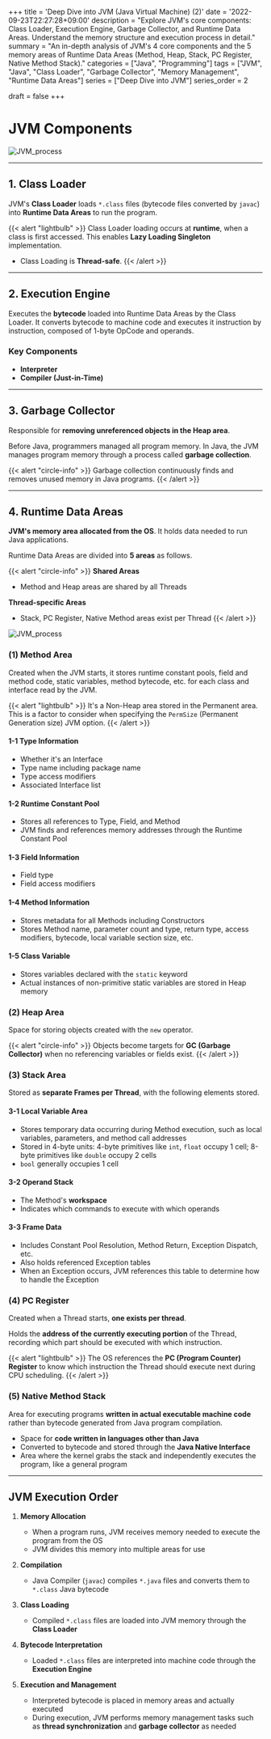+++
title = 'Deep Dive into JVM (Java Virtual Machine) (2)'
date = '2022-09-23T22:27:28+09:00'
description = "Explore JVM's core components: Class Loader, Execution Engine, Garbage Collector, and Runtime Data Areas. Understand the memory structure and execution process in detail."
summary = "An in-depth analysis of JVM's 4 core components and the 5 memory areas of Runtime Data Areas (Method, Heap, Stack, PC Register, Native Method Stack)."
categories = ["Java", "Programming"]
tags = ["JVM", "Java", "Class Loader", "Garbage Collector", "Memory Management", "Runtime Data Areas"]
series = ["Deep Dive into JVM"]
series_order = 2

draft = false
+++

# JVM Components

![JVM_process](featured.png)

---

## 1. Class Loader

JVM's **Class Loader** loads `*.class` files (bytecode files converted by `javac`) into **Runtime Data Areas** to run the program.

{{< alert "lightbulb" >}}
Class Loader loading occurs at **runtime**, when a class is first accessed. This enables **Lazy Loading Singleton** implementation.
- Class Loading is **Thread-safe**.
{{< /alert >}}

---

## 2. Execution Engine

Executes the **bytecode** loaded into Runtime Data Areas by the Class Loader. It converts bytecode to machine code and executes it instruction by instruction, composed of 1-byte OpCode and operands.

### Key Components

- **Interpreter**
- **Compiler (Just-in-Time)**

---

## 3. Garbage Collector

Responsible for **removing unreferenced objects in the Heap area**.

Before Java, programmers managed all program memory. In Java, the JVM manages program memory through a process called **garbage collection**.

{{< alert "circle-info" >}}
Garbage collection continuously finds and removes unused memory in Java programs.
{{< /alert >}}

---

## 4. Runtime Data Areas

**JVM's memory area allocated from the OS**. It holds data needed to run Java applications.

Runtime Data Areas are divided into **5 areas** as follows.

{{< alert "circle-info" >}}
**Shared Areas**
- Method and Heap areas are shared by all Threads

**Thread-specific Areas**
- Stack, PC Register, Native Method areas exist per Thread
{{< /alert >}}

![JVM_process](runtime_data_area.png)

### (1) Method Area

Created when the JVM starts, it stores runtime constant pools, field and method code, static variables, method bytecode, etc. for each class and interface read by the JVM.

{{< alert "lightbulb" >}}
It's a Non-Heap area stored in the Permanent area. This is a factor to consider when specifying the `PermSize` (Permanent Generation size) JVM option.
{{< /alert >}}

#### 1-1 Type Information

- Whether it's an Interface
- Type name including package name
- Type access modifiers
- Associated Interface list

#### 1-2 Runtime Constant Pool

- Stores all references to Type, Field, and Method
- JVM finds and references memory addresses through the Runtime Constant Pool

#### 1-3 Field Information

- Field type
- Field access modifiers

#### 1-4 Method Information

- Stores metadata for all Methods including Constructors
- Stores Method name, parameter count and type, return type, access modifiers, bytecode, local variable section size, etc.

#### 1-5 Class Variable

- Stores variables declared with the `static` keyword
- Actual instances of non-primitive static variables are stored in Heap memory

### (2) Heap Area

Space for storing objects created with the `new` operator.

{{< alert "circle-info" >}}
Objects become targets for **GC (Garbage Collector)** when no referencing variables or fields exist.
{{< /alert >}}

### (3) Stack Area

Stored as **separate Frames per Thread**, with the following elements stored.

#### 3-1 Local Variable Area

- Stores temporary data occurring during Method execution, such as local variables, parameters, and method call addresses
- Stored in 4-byte units: 4-byte primitives like `int`, `float` occupy 1 cell; 8-byte primitives like `double` occupy 2 cells
- `bool` generally occupies 1 cell

#### 3-2 Operand Stack

- The Method's **workspace**
- Indicates which commands to execute with which operands

#### 3-3 Frame Data

- Includes Constant Pool Resolution, Method Return, Exception Dispatch, etc.
- Also holds referenced Exception tables
- When an Exception occurs, JVM references this table to determine how to handle the Exception

### (4) PC Register

Created when a Thread starts, **one exists per thread**.

Holds the **address of the currently executing portion** of the Thread, recording which part should be executed with which instruction.

{{< alert "lightbulb" >}}
The OS references the **PC (Program Counter) Register** to know which instruction the Thread should execute next during CPU scheduling.
{{< /alert >}}

### (5) Native Method Stack

Area for executing programs **written in actual executable machine code** rather than bytecode generated from Java program compilation.

- Space for **code written in languages other than Java**
- Converted to bytecode and stored through the **Java Native Interface**
- Area where the kernel grabs the stack and independently executes the program, like a general program

---

## JVM Execution Order

1. **Memory Allocation**
   - When a program runs, JVM receives memory needed to execute the program from the OS
   - JVM divides this memory into multiple areas for use

2. **Compilation**
   - Java Compiler (`javac`) compiles `*.java` files and converts them to `*.class` Java bytecode

3. **Class Loading**
   - Compiled `*.class` files are loaded into JVM memory through the **Class Loader**

4. **Bytecode Interpretation**
   - Loaded `*.class` files are interpreted into machine code through the **Execution Engine**

5. **Execution and Management**
   - Interpreted bytecode is placed in memory areas and actually executed
   - During execution, JVM performs memory management tasks such as **thread synchronization** and **garbage collector** as needed
